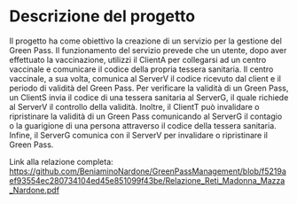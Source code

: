 # Descrizione del progetto
Il progetto ha come obiettivo la creazione di un servizio per la
gestione del Green Pass.
Il funzionamento del servizio prevede che un utente, dopo aver
effettuato la vaccinazione, utilizzi il ClientA per collegarsi ad un
centro vaccinale e comunicare il codice della propria tessera
sanitaria.
Il centro vaccinale, a sua volta, comunica al ServerV il codice
ricevuto dal client e il periodo di validità del Green Pass. Per
verificare la validità di un Green Pass, un ClientS invia il codice di
una tessera sanitaria al ServerG, il quale richiede al ServerV il
controllo della validità.
Inoltre, il ClientT può invalidare o ripristinare la validità di un Green
Pass comunicando al ServerG il contagio o la guarigione di una
persona attraverso il codice della tessera sanitaria. Infine, il ServerG
comunica con il ServerV per invalidare o ripristinare il Green Pass.

Link alla relazione completa: https://github.com/BeniaminoNardone/GreenPassManagement/blob/f5219aef93554ec280734104ed45e851099f43be/Relazione_Reti_Madonna_Mazza_Nardone.pdf

